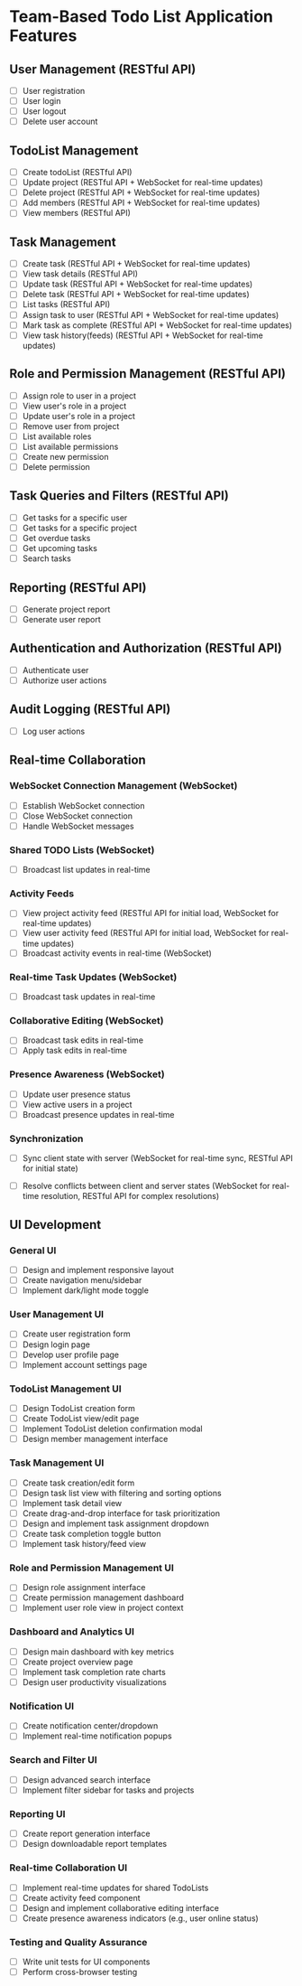 # Team-Based Todo List Application Features

## User Management (RESTful API)
- [ ] User registration
- [ ] User login
- [ ] User logout
- [ ] Delete user account

## TodoList Management
- [ ] Create todoList (RESTful API)
- [ ] Update project (RESTful API + WebSocket for real-time updates)
- [ ] Delete project (RESTful API + WebSocket for real-time updates)
- [ ] Add members (RESTful API + WebSocket for real-time updates)
- [ ] View members (RESTful API)

## Task Management
- [ ] Create task (RESTful API + WebSocket for real-time updates)
- [ ] View task details (RESTful API)
- [ ] Update task (RESTful API + WebSocket for real-time updates)
- [ ] Delete task (RESTful API + WebSocket for real-time updates)
- [ ] List tasks (RESTful API)
- [ ] Assign task to user (RESTful API + WebSocket for real-time updates)
- [ ] Mark task as complete (RESTful API + WebSocket for real-time updates)
- [ ] View task history(feeds) (RESTful API + WebSocket for real-time updates)

## Role and Permission Management (RESTful API)
- [ ] Assign role to user in a project
- [ ] View user's role in a project
- [ ] Update user's role in a project
- [ ] Remove user from project
- [ ] List available roles
- [ ] List available permissions
- [ ] Create new permission
- [ ] Delete permission

## Task Queries and Filters (RESTful API)
- [ ] Get tasks for a specific user
- [ ] Get tasks for a specific project
- [ ] Get overdue tasks
- [ ] Get upcoming tasks
- [ ] Search tasks

## Reporting (RESTful API)
- [ ] Generate project report
- [ ] Generate user report

## Authentication and Authorization (RESTful API)
- [ ] Authenticate user
- [ ] Authorize user actions

## Audit Logging (RESTful API)
- [ ] Log user actions

## Real-time Collaboration

### WebSocket Connection Management (WebSocket)
- [ ] Establish WebSocket connection
- [ ] Close WebSocket connection
- [ ] Handle WebSocket messages

### Shared TODO Lists (WebSocket)
- [ ] Broadcast list updates in real-time

### Activity Feeds
- [ ] View project activity feed (RESTful API for initial load, WebSocket for real-time updates)
- [ ] View user activity feed (RESTful API for initial load, WebSocket for real-time updates)
- [ ] Broadcast activity events in real-time (WebSocket)

### Real-time Task Updates (WebSocket)
- [ ] Broadcast task updates in real-time

### Collaborative Editing (WebSocket)
- [ ] Broadcast task edits in real-time
- [ ] Apply task edits in real-time

### Presence Awareness (WebSocket)
- [ ] Update user presence status
- [ ] View active users in a project
- [ ] Broadcast presence updates in real-time

### Synchronization
- [ ] Sync client state with server (WebSocket for real-time sync, RESTful API for initial state)
- [ ] Resolve conflicts between client and server states (WebSocket for real-time resolution, RESTful API for complex resolutions)


## UI Development

### General UI
- [ ] Design and implement responsive layout
- [ ] Create navigation menu/sidebar
- [ ] Implement dark/light mode toggle

### User Management UI
- [ ] Create user registration form
- [ ] Design login page
- [ ] Develop user profile page
- [ ] Implement account settings page

### TodoList Management UI
- [ ] Design TodoList creation form
- [ ] Create TodoList view/edit page
- [ ] Implement TodoList deletion confirmation modal
- [ ] Design member management interface

### Task Management UI
- [ ] Create task creation/edit form
- [ ] Design task list view with filtering and sorting options
- [ ] Implement task detail view
- [ ] Create drag-and-drop interface for task prioritization
- [ ] Design and implement task assignment dropdown
- [ ] Create task completion toggle button
- [ ] Implement task history/feed view

### Role and Permission Management UI
- [ ] Design role assignment interface
- [ ] Create permission management dashboard
- [ ] Implement user role view in project context

### Dashboard and Analytics UI
- [ ] Design main dashboard with key metrics
- [ ] Create project overview page
- [ ] Implement task completion rate charts
- [ ] Design user productivity visualizations

### Notification UI
- [ ] Create notification center/dropdown
- [ ] Implement real-time notification popups

### Search and Filter UI
- [ ] Design advanced search interface
- [ ] Implement filter sidebar for tasks and projects

### Reporting UI
- [ ] Create report generation interface
- [ ] Design downloadable report templates

### Real-time Collaboration UI
- [ ] Implement real-time updates for shared TodoLists
- [ ] Create activity feed component
- [ ] Design and implement collaborative editing interface
- [ ] Create presence awareness indicators (e.g., user online status)

### Testing and Quality Assurance
- [ ] Write unit tests for UI components
- [ ] Perform cross-browser testing

